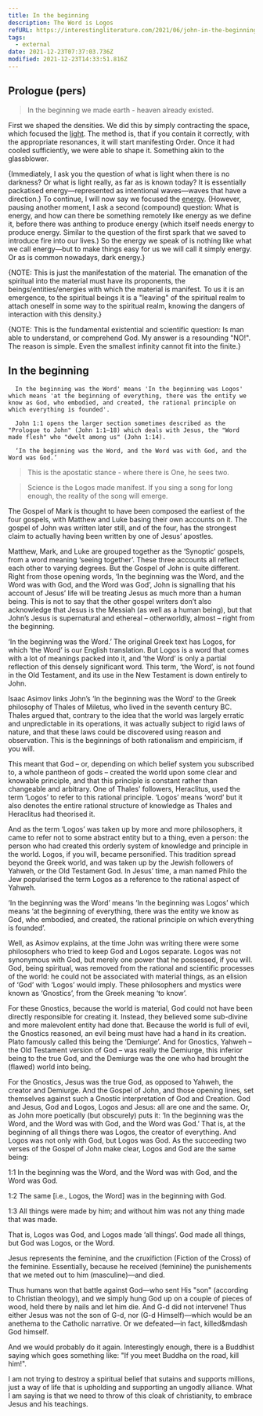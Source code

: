 ```yaml
---
title: In the beginning
description: The Word is Logos
refURL: https://interestingliterature.com/2021/06/john-in-the-beginning-was-the-word-with-god-analysis-meaning/?utm_source=rss&utm_medium=rss&utm_campaign=john-in-the-beginning-was-the-word-with-god-analysis-meaning
tags:
  - external
date: 2021-12-23T07:37:03.736Z
modified: 2021-12-23T14:33:51.816Z
---
```


## Prologue (pers)

> In the beginning we made earth - heaven already existed.

First we shaped the densities. We did this by simply contracting the space, which focused the [light](light.html). The method is, that if you contain it correctly, with the appropriate resonances, it will start manifesting Order. Once it had cooled sufficiently, we were able to shape it. Something akin to the glassblower.

{Immediately, I ask you the question of what is light when there is no darkness? Or what is light really, as far as is known today? It is essentially packatised energy&mdash;represented as intentional waves&mdash;waves that have a direction.}
To continue, I will now say we focused the [energy](energy.html).
{However, pausing another moment, I ask a second (compound) question: What is energy, and how can there be something remotely like energy as we define it, before there was anthing to produce energy (which itself needs energy to produce energy. Similar to the question of the first spark that we saved to introduce fire into our lives.) So the energy we speak of is nothing like what we call energy&mdash;but to make things easy for us we will call it simply energy. Or as is common nowadays, dark energy.}

{NOTE: This is just the manifestation of the material. The emanation of the spiritual into the material must have its proponents, the beings/entities/energies with which the material is manifest. To us it is an emergence, to the spiritual beings it is a "leaving" of the spiritual realm to attach oneself in some way to the spiritual realm, knowing the dangers of interaction with this density.}

{NOTE: This is the fundamental existential and scientific question: Is man able to understand, or comprehend God. My answer is a resounding "NO!". The reason is simple. Even the smallest infinity cannot fit into the finite.}

## In the beginning

      In the beginning was the Word' means 'In the beginning was Logos' which means 'at the beginning of everything, there was the entity we know as God, who embodied, and created, the rational principle on which everything is founded'.

      John 1:1 opens the larger section sometimes described as the "Prologue to John" (John 1:1–18) which deals with Jesus, the "Word made flesh" who "dwelt among us" (John 1:14).

      ‘In the beginning was the Word, and the Word was with God, and the Word was God.’

> This is the apostatic stance - where there is One, he sees two.

> Science is the Logos made manifest. If you sing a song for long enough, the reality of the song will emerge.

The Gospel of Mark is thought to have been composed the earliest of the four gospels, with Matthew and Luke basing their own accounts on it. The gospel of John was written later still, and of the four, has the strongest claim to actually having been written by one of Jesus’ apostles.

Matthew, Mark, and Luke are grouped together as the ‘Synoptic’ gospels, from a word meaning ‘seeing together’. These three accounts all reflect each other to varying degrees. But the Gospel of John is quite different. Right from those opening words, ‘In the beginning was the Word, and the Word was with God, and the Word was God’, John is signalling that his account of Jesus’ life will be treating Jesus as much more than a human being. This is not to say that the other gospel writers don’t also acknowledge that Jesus is the Messiah (as well as a human being), but that John’s Jesus is supernatural and ethereal – otherworldly, almost – right from the beginning.

‘In the beginning was the Word.’ The original Greek text has Logos, for which ‘the Word’ is our English translation. But Logos is a word that comes with a lot of meanings packed into it, and ‘the Word’ is only a partial reflection of this densely significant word. This term, ‘the Word’, is not found in the Old Testament, and its use in the New Testament is down entirely to John.

Isaac Asimov links John’s ‘In the beginning was the Word’ to the Greek philosophy of Thales of Miletus, who lived in the seventh century BC. Thales argued that, contrary to the idea that the world was largely erratic and unpredictable in its operations, it was actually subject to rigid laws of nature, and that these laws could be discovered using reason and observation. This is the beginnings of both rationalism and empiricism, if you will.

This meant that God – or, depending on which belief system you subscribed to, a whole pantheon of gods – created the world upon some clear and knowable principle, and that this principle is constant rather than changeable and arbitrary. One of Thales’ followers, Heraclitus, used the term ‘Logos’ to refer to this rational principle. ‘Logos’ means ‘word’ but it also denotes the entire rational structure of knowledge as Thales and Heraclitus had theorised it.

And as the term ‘Logos’ was taken up by more and more philosophers, it came to refer not to some abstract entity but to a thing, even a person: the person who had created this orderly system of knowledge and principle in the world. Logos, if you will, became personified. This tradition spread beyond the Greek world, and was taken up by the Jewish followers of Yahweh, or the Old Testament God. In Jesus’ time, a man named Philo the Jew popularised the term Logos as a reference to the rational aspect of Yahweh.

‘In the beginning was the Word’ means ‘In the beginning was Logos’ which means ‘at the beginning of everything, there was the entity we know as God, who embodied, and created, the rational principle on which everything is founded’.

Well, as Asimov explains, at the time John was writing there were some philosophers who tried to keep God and Logos separate. Logos was not synonymous with God, but merely one power that he possessed, if you will. God, being spiritual, was removed from the rational and scientific processes of the world: he could not be associated with material things, as an elision of ‘God’ with ‘Logos’ would imply. These philosophers and mystics were known as ‘Gnostics’, from the Greek meaning ‘to know’.

For these Gnostics, because the world is material, God could not have been directly responsible for creating it. Instead, they believed some sub-divine and more malevolent entity had done that. Because the world is full of evil, the Gnostics reasoned, an evil being must have had a hand in its creation. Plato famously called this being the ‘Demiurge’. And for Gnostics, Yahweh – the Old Testament version of God – was really the Demiurge, this inferior being to the true God, and the Demiurge was the one who had brought the (flawed) world into being.

For the Gnostics, Jesus was the true God, as opposed to Yahweh, the creator and Demiurge. And the Gospel of John, and those opening lines, set themselves against such a Gnostic interpretation of God and Creation. God and Jesus, God and Logos, Logos and Jesus: all are one and the same. Or, as John more poetically (but obscurely) puts it: ‘In the beginning was the Word, and the Word was with God, and the Word was God.’ That is, at the beginning of all things there was Logos, the creator of everything. And Logos was not only with God, but Logos was God. As the succeeding two verses of the Gospel of John make clear, Logos and God are the same being:

1:1 In the beginning was the Word, and the Word was with God, and the Word was God.

1:2 The same [i.e., Logos, the Word] was in the beginning with God.

1:3 All things were made by him; and without him was not any thing made that was made.

That is, Logos was God, and Logos made ‘all things’. God made all things, but God was Logos, or the Word.

Jesus represents the feminine, and the cruxifiction (Fiction of the Cross) of the feminine. Essentially, because he received (feminine) the punishements that we meted out to him (masculine)&mdash;and died.

Thus humans won that battle against God&mdash;who sent His "son" (according to Christian theology), and we simply hung God up on a couple of pieces of wood, held there by nails and let him die. And G-d did not intervene! Thus either Jesus was not the son of G-d, nor (G-d Himself)&mdash;which would be an anethema to the Catholic narrative. Or we defeated&mdash;in fact, killed&mdash God himself.

And we would probably do it again. Interestingly enough, there is a Buddhist saying which goes something like: "If you meet Buddha on the road, kill him!".

I am not trying to destroy a spiritual belief that sutains and supports millions, just a way of life that is upholding and supporting an ungodly alliance. What I am saying is that we need to throw of this cloak of christianity, to embrace Jesus and his teachings.

